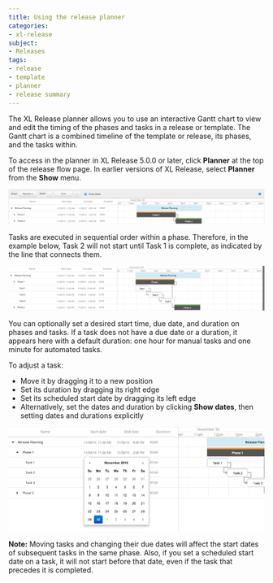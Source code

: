 ```yaml
---
title: Using the release planner
categories:
- xl-release
subject:
- Releases
tags:
- release
- template
- planner
- release summary
---
```


The XL Release planner allows you to use an interactive Gantt chart to view and edit the timing of the phases and tasks in a release or template. The Gantt chart is a combined timeline of the template or release, its phases, and the tasks within.

To access in the planner in XL Release 5.0.0 or later, click **Planner** at the top of the release flow page. In earlier versions of XL Release, select **Planner** from the **Show** menu.

![Planner: phases overview](../images/planner-phases.png)

Tasks are executed in sequential order within a phase. Therefore, in the example below, Task 2 will not start until Task 1 is complete, as indicated by the line that connects them.

![Planner: default sequence](../images/planner-default-sequence.png)

You can optionally set a desired start time, due date, and duration on phases and tasks. If a task does not have a due date or a duration, it appears here with a default duration: one hour for manual tasks and one minute for automated tasks.

To adjust a task:

* Move it by dragging it to a new position
* Set its duration by dragging its right edge
* Set its scheduled start date by dragging its left edge
* Alternatively, set the dates and duration by clicking **Show dates**, then setting dates and durations explicitly

![Planner: sequence with start and dates](../images/planner-date-picker.png)

**Note:** Moving tasks and changing their due dates will affect the start dates of subsequent tasks in the same phase. Also, if you set a scheduled start date on a task, it will not start before that date, even if the task that precedes it is completed.
